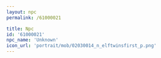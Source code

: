 ```yaml
---
layout: npc
permalink: /61000021

title: Npc
id: '61000021'
npc_name: 'Unknown'
icon_url: 'portrait/mob/02030014_n_elftwinsfirst_p.png'
---
```

